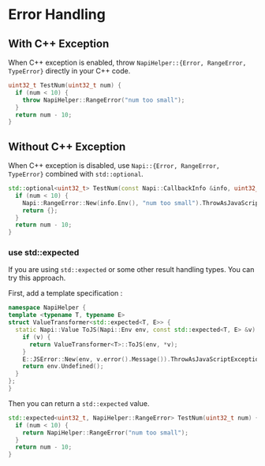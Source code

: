 # Error Handling

## With C++ Exception

When C++ exception is enabled, throw `NapiHelper::{Error, RangeError, TypeError}` directly in your C++ code.

```cpp
uint32_t TestNum(uint32_t num) {
  if (num < 10) {
    throw NapiHelper::RangeError("num too small");
  }
  return num - 10;
}
```

## Without C++ Exception

When C++ exception is disabled, use `Napi::{Error, RangeError, TypeError}` combined with `std::optional`.

```cpp
std::optional<uint32_t> TestNum(const Napi::CallbackInfo &info, uint32_t num) {
  if (num < 10) {
    Napi::RangeError::New(info.Env(), "num too small").ThrowAsJavaScriptException();
    return {};
  }
  return num - 10;
}
```

### use std::expected

If you are using `std::expected` or some other result handling types.
You can try this approach.

First, add a template specification :

```cpp
namespace NapiHelper {
template <typename T, typename E>
struct ValueTransformer<std::expected<T, E>> {
  static Napi::Value ToJS(Napi::Env env, const std::expected<T, E> &v) {
    if (v) {
      return ValueTransformer<T>::ToJS(env, *v);
    }
    E::JSError::New(env, v.error().Message()).ThrowAsJavaScriptException(env);
    return env.Undefined();
  }
};
}
```

Then you can return a `std::expected` value.

```cpp
std::expected<uint32_t, NapiHelper::RangeError> TestNum(uint32_t num) {
  if (num < 10) {
    return NapiHelper::RangeError("num too small");
  }
  return num - 10;
}
```
